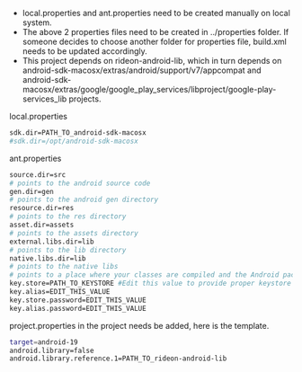 - local.properties and ant.properties need to be created manually on local system.
- The above 2 properties files need to be created in ../properties folder. If someone decides to choose another folder for properties file, build.xml needs to be updated accordingly. 
- This project depends on rideon-android-lib, which in turn depends on android-sdk-macosx/extras/android/support/v7/appcompat and android-sdk-macosx/extras/google/google_play_services/libproject/google-play-services_lib projects.

local.properties
```sh
sdk.dir=PATH_TO_android-sdk-macosx
#sdk.dir=/opt/android-sdk-macosx
```

ant.properties
```sh
source.dir=src
# points to the android source code
gen.dir=gen
# points to the android gen directory
resource.dir=res
# points to the res directory
asset.dir=assets
# points to the assets directory
external.libs.dir=lib
# points to the lib directory
native.libs.dir=lib
# points to the native libs
# points to a place where your classes are compiled and the Android packages are placed
key.store=PATH_TO_KEYSTORE #Edit this value to provide proper keystore path
key.alias=EDIT_THIS_VALUE
key.store.password=EDIT_THIS_VALUE
key.alias.password=EDIT_THIS_VALUE
```


project.properties in the project needs be added, here is the template.
```sh
target=android-19
android.library=false
android.library.reference.1=PATH_TO_rideon-android-lib
```
